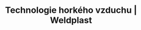 ---
Filename: "ohrivace-lhs?pg=3"
Link: "file:/Users/vinayakpatel/Downloads/www.weldplast.cz/produkty/technologie-horkeho-vzduchu/ohrivace-lhs%3Fpg=3"
product_name: "null"
product_id: "null"
title: "Technologie horkého vzduchu | Weldplast"
product_desc: ""
product_specs: ""
product_downloads: ""
href: ""
p_desc_2: ""
accessories: ""
similar_products: ""
---